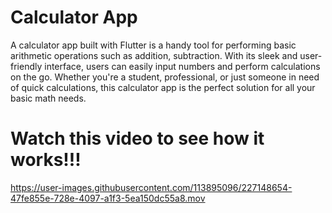 # Calculator App

A calculator app built with Flutter is a handy tool for performing basic arithmetic operations such as addition, subtraction. With its sleek and user-friendly interface, users can easily input numbers and perform calculations on the go. Whether you're a student, professional, or just someone in need of quick calculations, this calculator app is the perfect solution for all your basic math needs.

# Watch this video to see how it works!!!

https://user-images.githubusercontent.com/113895096/227148654-47fe855e-728e-4097-a1f3-5ea150dc55a8.mov

